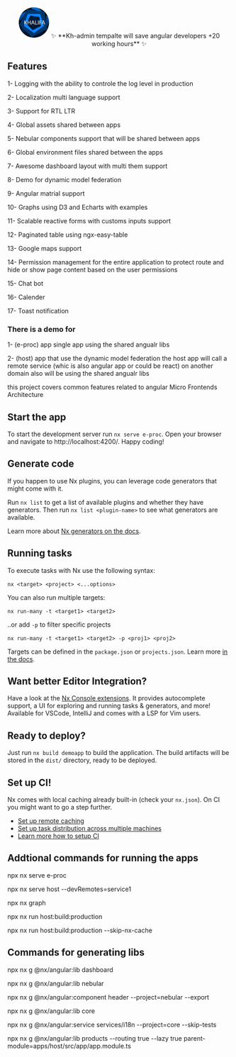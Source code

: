 


<p align="center">
  <img src="./libs/core/src/lib/assets/images/logo.png?raw=true" width="70" alt="Sublime's custom image">
  ✨ **Kh-admin tempalte will save angular developers +20 working hours** ✨
</p>


## Features
1- Logging with the ability to controle the log level in production 

2- Localization multi language support

3- Support for RTL LTR 

4- Global assets shared between apps

5- Nebular components support that will be shared between apps

6- Global environment files shared between the apps

7- Awesome dashboard layout with multi them support  

8- Demo for dynamic model federation 

9- Angular matrial support

10- Graphs using D3 and Echarts with examples 

11- Scalable reactive forms with customs inputs support

12- Paginated table using ngx-easy-table

13- Google maps support 

14- Permission management for the entire application to protect route and hide or show page content based on the user permissions 

15- Chat bot 

16- Calender

17- Toast notification   

### There is a demo for 
1- (e-proc) app single app using the shared angualr libs 

2- (host) app that use the dynamic model federation the host app will call a remote service (whic is also angular app or could be react) on another domain also will be using the shared angualr libs 

this project covers common features related to angular Micro Frontends Architecture

## Start the app

To start the development server run `nx serve e-proc`. Open your browser and navigate to http://localhost:4200/. Happy coding!


## Generate code

If you happen to use Nx plugins, you can leverage code generators that might come with it.

Run `nx list` to get a list of available plugins and whether they have generators. Then run `nx list <plugin-name>` to see what generators are available.

Learn more about [Nx generators on the docs](https://nx.dev/plugin-features/use-code-generators).

## Running tasks

To execute tasks with Nx use the following syntax:

```
nx <target> <project> <...options>
```

You can also run multiple targets:

```
nx run-many -t <target1> <target2>
```

..or add `-p` to filter specific projects

```
nx run-many -t <target1> <target2> -p <proj1> <proj2>
```

Targets can be defined in the `package.json` or `projects.json`. Learn more [in the docs](https://nx.dev/core-features/run-tasks).

## Want better Editor Integration?

Have a look at the [Nx Console extensions](https://nx.dev/nx-console). It provides autocomplete support, a UI for exploring and running tasks & generators, and more! Available for VSCode, IntelliJ and comes with a LSP for Vim users.

## Ready to deploy?

Just run `nx build demoapp` to build the application. The build artifacts will be stored in the `dist/` directory, ready to be deployed.

## Set up CI!

Nx comes with local caching already built-in (check your `nx.json`). On CI you might want to go a step further.

- [Set up remote caching](https://nx.dev/core-features/share-your-cache)
- [Set up task distribution across multiple machines](https://nx.dev/core-features/distribute-task-execution)
- [Learn more how to setup CI](https://nx.dev/recipes/ci)

## Addtional commands for running the apps
npx nx serve e-proc

npx nx serve host --devRemotes=service1

npx nx graph

npx nx run host:build:production

npx nx run host:build:production --skip-nx-cache


## Commands for generating libs
npx nx g @nx/angular:lib dashboard

npx nx g @nx/angular:lib nebular

npx nx g @nx/angular:component header --project=nebular --export

npx nx g @nx/angular:lib core

npx nx g @nx/angular:service services/i18n --project=core --skip-tests

npx nx g @nx/angular:lib products --routing true --lazy true parent-module=apps/host/src/app/app.module.ts

